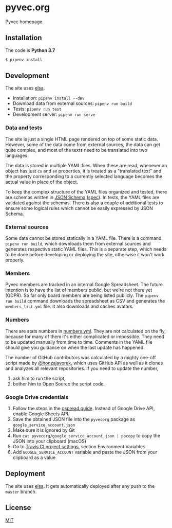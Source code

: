 # pyvec.org

Pyvec homepage.

## Installation

The code is **Python 3.7**

```sh
$ pipenv install
```

## Development

The site uses [elsa](https://github.com/pyvec/elsa).

- Installation: `pipenv install --dev`
- Download data from external sources: `pipenv run build`
- Tests: `pipenv run test`
- Development server: `pipenv run serve`

### Data and tests

The site is just a single HTML page rendered on top of some static data.
However, some of the data come from external sources, the data can get quite
complex, and most of the texts need to be translated into two languages.

The data is stored in multiple YAML files. When these are read, whenever
an object has just `cs` and `en` properties, it is treated as a "translated text"
and the property corresponding to a currently selected language becomes
the actual value in place of the object.

To keep the complex structure of the YAML files organized and tested,
there are schemas written in [JSON Schema](https://json-schema.org/understanding-json-schema/)
([spec](http://json-schema.org/)). In tests, the YAML files are validated
against the schemas. There is also a couple of additional tests to ensure some
logical rules which cannot be easily expressed by JSON Schema.

### External sources

Some data cannot be stored statically in a YAML file. There is a command
`pipenv run build`, which downloads them from external sources and generates
respective static YAML files. This is a separate step, which needs to be done
before developing or deploying the site, otherwise it won't work properly.

### Members

Pyvec members are tracked in an internal Google Spreadsheet. The future
intention is to have the list of members public, but we're not there yet (GDPR).
So far only board members are being listed publicly. The `pipenv run build`
command downloads the spreadsheet as CSV and generates the `members_list.yml`
file. It also downloads and caches avatars.

### Numbers

There are stats numbers in [numbers.yml](pyvecorg/data/numbers.yml). They are
not calculated on the fly, because for many of them it's either complicated
or impossible. They need to be updated manually from time to time. Comments
in the YAML file should give you guidance on when the last update has happened.

The number of GitHub contributors was calculated by a mighty one-off script
made by [@honzajavorek](https://github.com/honzajavorek), which uses GitHub API
as well as it clones and analyzes all relevant repositories. If you need to update
the number,

1. ask him to run the script,
1. bother him to Open Source the script code.

### Google Drive credentials

1.  Follow the steps in the [gspread guide](https://gspread.readthedocs.io/en/latest/oauth2.html). Instead of Google Drive API, enable Google Sheets API.
1.  Save the obtained JSON file into the `pyvecorg` package as `google_service_account.json`
1.  Make sure it is ignored by Git
1.  Run `cat pyvecorg/google_service_account.json | pbcopy` to copy the JSON into your clipboard (macOS)
1.  Go to [Travis CI project settings](https://travis-ci.org/pyvec/pyvec.org/settings), section Environment Variables
1.  Add `GOOGLE_SERVICE_ACCOUNT` variable and paste the JSON from your clipboard as a value

## Deployment

The site uses [elsa](https://github.com/pyvec/elsa). It gets automatically deployed
after any push to the `master` branch.

## License

[MIT](LICENSE)
